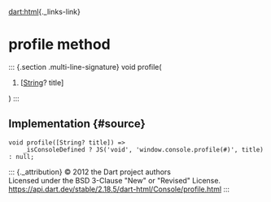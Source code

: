 [dart:html](../../dart-html/dart-html-library){._links-link}

profile method
==============

::: {.section .multi-line-signature}
void profile(

1.  \[[String](../../dart-core/string-class)? title\]

)
:::

Implementation {#source}
--------------

``` {.language-dart data-language="dart"}
void profile([String? title]) =>
    _isConsoleDefined ? JS('void', 'window.console.profile(#)', title) : null;
```

::: {._attribution}
© 2012 the Dart project authors\
Licensed under the BSD 3-Clause \"New\" or \"Revised\" License.\
<https://api.dart.dev/stable/2.18.5/dart-html/Console/profile.html>
:::
